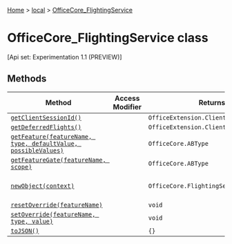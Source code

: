 [Home](./index) &gt; [local](local.md) &gt; [OfficeCore\_FlightingService](local.officecore_flightingservice.md)

# OfficeCore\_FlightingService class

\[Api set: Experimentation 1.1 (PREVIEW)\]

## Methods

|  Method | Access Modifier | Returns | Description |
|  --- | --- | --- | --- |
|  [`getClientSessionId()`](local.officecore_flightingservice.getclientsessionid.md) |  | `OfficeExtension.ClientResult<string>` |  |
|  [`getDeferredFlights()`](local.officecore_flightingservice.getdeferredflights.md) |  | `OfficeExtension.ClientResult<string>` |  |
|  [`getFeature(featureName, type, defaultValue, possibleValues)`](local.officecore_flightingservice.getfeature.md) |  | `OfficeCore.ABType` |  |
|  [`getFeatureGate(featureName, scope)`](local.officecore_flightingservice.getfeaturegate.md) |  | `OfficeCore.ABType` |  |
|  [`newObject(context)`](local.officecore_flightingservice.newobject.md) |  | `OfficeCore.FlightingService` | Create a new instance of OfficeCore.FlightingService object |
|  [`resetOverride(featureName)`](local.officecore_flightingservice.resetoverride.md) |  | `void` |  |
|  [`setOverride(featureName, type, value)`](local.officecore_flightingservice.setoverride.md) |  | `void` |  |
|  [`toJSON()`](local.officecore_flightingservice.tojson.md) |  | `{}` |  |

